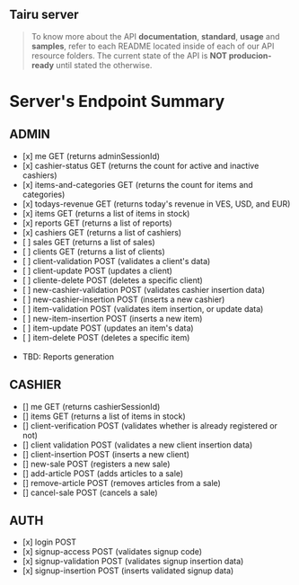 ## Tairu server
> To know more about the API **documentation**, **standard**, **usage** and **samples**, refer to each README located inside of each of our API resource folders. The current state of the API is **NOT producion-ready** until stated the otherwise.

<h1>Server's Endpoint Summary</h1>


<h2>ADMIN</h2>
<ul>
  <li>[x] me GET (returns adminSessionId)</li>
  <li>[x] cashier-status GET (returns the count for active and inactive cashiers) </li>
  <li>[x] items-and-categories GET  (returns the count for items and categories) </li>
  <li>[x] todays-revenue GET (returns today's revenue in VES, USD, and EUR) </li>
  <li>[x] items GET (returns a list of items in stock)</li>
  <li>[x] reports GET (returns a list of reports) </li>
  <li>[x] cashiers GET (returns a list of cashiers) </li>
  <li>[ ] sales GET (returns a list of sales)</li>
  <li>[ ] clients GET (returns a list of clients)</li>
  <li>[ ] client-validation POST (validates a client's data)</li>
  <li>[ ] client-update POST (updates a client)</li>
  <li>[ ] cliente-delete POST (deletes a specific client)</li>
  <li>[ ] new-cashier-validation POST (validates cashier insertion data) </li>
  <li>[ ] new-cashier-insertion POST (inserts a new cashier) </li>
  <li>[ ] item-validation POST (validates item insertion, or update data) </li>
  <li>[ ] new-item-insertion POST (inserts a new item) </li>
  <li>[ ] item-update POST (updates an item's data) </li>
  <li>[ ] item-delete POST (deletes a specific item) </li>
  <br>
  <li>TBD: Reports generation</li>
</ul>

<h2>CASHIER</h2>

<ul>
  <li>[] me GET (returns cashierSessionId)</li>
  <li>[] items GET (returns a list of items in stock)</li>
  <li>[] client-verification POST (validates whether is already registered or not)</li>
  <li>[] client validation POST (validates a new client insertion data)</li>
  <li>[] client-insertion POST (inserts a new client)</li>
  <li>[] new-sale POST (registers a new sale)</li>
  <li>[] add-article POST (adds articles to a sale)</li>
  <li>[] remove-article POST (removes articles from a sale)</li>
  <li>[] cancel-sale POST (cancels a sale)</li>
</ul>
<h2>AUTH</h2>
<ul>
  <li>[x] login POST </li>
  <li>[x] signup-access POST (validates signup code)</li>
  <li>[x] signup-validation POST (validates signup insertion data)</li>
  <li>[x] signup-insertion POST (inserts validated signup data)</li>
</ul>

